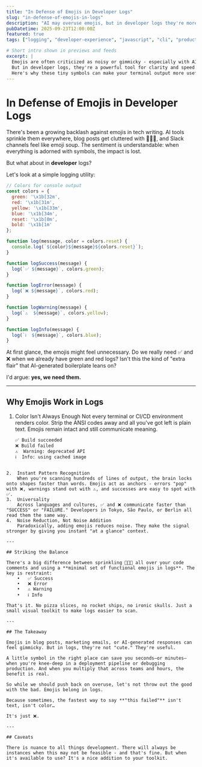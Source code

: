 ```yaml
---
title: "In Defense of Emojis in Developer Logs"
slug: "in-defense-of-emojis-in-logs"
description: "AI may overuse emojis, but in developer logs they're more than decoration. Here's why ✅, ❌, ⚠️, and ℹ️ deserve a place in your terminal."
pubDatetime: 2025-09-23T12:00:00Z
featured: true
tags: ["logging", "developer-experience", "javascript", "cli", "productivity"]

# Short intro shown in previews and feeds
excerpt: |
  Emojis are often criticized as noisy or gimmicky - especially with AI dropping them into every sentence.
  But in developer logs, they're a powerful tool for clarity and speed.
  Here's why these tiny symbols can make your terminal output more useful.
---
```


# In Defense of Emojis in Developer Logs

There's been a growing backlash against emojis in tech writing. AI tools sprinkle them everywhere, blog posts get cluttered with 🚀✨🔥, and Slack channels feel like emoji soup. The sentiment is understandable: when everything is adorned with symbols, the impact is lost.

But what about in **developer** logs?

Let's look at a simple logging utility:

```js
// Colors for console output
const colors = {
  green: '\x1b[32m',
  red: '\x1b[31m',
  yellow: '\x1b[33m',
  blue: '\x1b[34m',
  reset: '\x1b[0m',
  bold: '\x1b[1m'
};

function log(message, color = colors.reset) {
  console.log(`${color}${message}${colors.reset}`);
}

function logSuccess(message) {
  log(`✅ ${message}`, colors.green);
}

function logError(message) {
  log(`❌ ${message}`, colors.red);
}

function logWarning(message) {
  log(`⚠️  ${message}`, colors.yellow);
}

function logInfo(message) {
  log(`ℹ️  ${message}`, colors.blue);
}
```

At first glance, the emojis might feel unnecessary. Do we really need ✅ and ❌ when we already have green and red logs? Isn't this the kind of "extra flair" that AI-generated boilerplate leans on?

I'd argue: **yes, we need them.**

---

## Why Emojis Work in Logs

1.	Color Isn't Always Enough
	Not every terminal or CI/CD environment renders color. Strip the ANSI codes away and all you've got left is plain text. Emojis remain intact and still communicate meaning.
	```bash
	✅ Build succeeded
	❌ Build failed
	⚠️  Warning: deprecated API
	ℹ️  Info: using cached image
```

2.	Instant Pattern Recognition
	When you're scanning hundreds of lines of output, the brain locks onto shapes faster than words. Emojis act as anchors - errors "pop" with ❌, warnings stand out with ⚠️, and successes are easy to spot with ✅.
3.	Universality
	Across languages and cultures, ✅ and ❌ communicate faster than "SUCCESS" or "FAILURE." Developers in Tokyo, São Paulo, or Berlin all read them the same way.
4.	Noise Reduction, Not Noise Addition
	Paradoxically, adding emojis reduces noise. They make the signal stronger by giving you instant "at a glance" context.

---

## Striking the Balance

There's a big difference between sprinkling 🦄🔥🌈 all over your code comments and using a **minimal set of functional emojis in logs**. The key is restraint:
	•	✅ Success
	•	❌ Error
	•	⚠️ Warning
	•	ℹ️ Info

That's it. No pizza slices, no rocket ships, no ironic skulls. Just a small visual toolkit to make logs easier to scan.

---

## The Takeaway

Emojis in blog posts, marketing emails, or AI-generated responses can feel gimmicky. But in logs, they're not "cute." They're useful.

A little symbol in the right place can save you seconds—or minutes—when you're knee-deep in a deployment pipeline or debugging production. And when you multiply that across teams and hours, the benefit is real.

So while we should push back on overuse, let's not throw out the good with the bad. Emojis belong in logs.

Because sometimes, the fastest way to say **"this failed"** isn't text, isn't color…

It's just ❌.

---

## Caveats

There is nuance to all things development. There will always be instances when this may not be feasible - and that's fine. But when it's available to use? It's a nice addition to your toolkit.